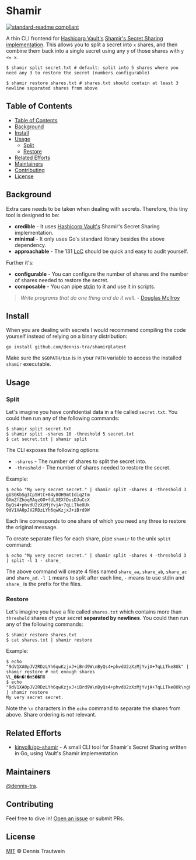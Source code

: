 # Shamir

[![standard-readme compliant](https://img.shields.io/badge/readme%20style-standard-brightgreen.svg?style=flat-square)](https://github.com/RichardLitt/standard-readme)

A thin CLI frontend for [Hashicorp Vault's](https://www.vaultproject.io/) [Shamir's Secret Sharing](https://en.wikipedia.org/wiki/Shamir%27s_Secret_Sharing) [implementation](https://github.com/hashicorp/vault/tree/main/shamir). This allows you to split a secret into `x` shares, and then combine them back into a single secret using any `y` of those shares with `y <= x`.

```shell
$ shamir split secret.txt # default: split into 5 shares where you need any 3 to restore the secret (numbers configurable)
```

```shell
$ shamir restore shares.txt # shares.txt should contain at least 3 newline separated shares from above
```

## Table of Contents

- [Table of Contents](#table-of-contents)
- [Background](#background)
- [Install](#install)
- [Usage](#usage)
  - [Split](#split)
  - [Restore](#restore)
- [Related Efforts](#related-efforts)
- [Maintainers](#maintainers)
- [Contributing](#contributing)
- [License](#license)

## Background

Extra care needs to be taken when dealing with secrets. Therefore, this tiny tool is designed to be:

- **credible** - It uses [Hashicorp Vault's](https://github.com/hashicorp/vault/tree/main/shamir) Shamir's Secret Sharing implementation.
- **minimal** - It only uses Go's standard library besides the above dependency.
- **approachable** - The 131 [LoC](https://de.wikipedia.org/wiki/Lines_of_Code) should be quick and easy to audit yourself.

Further it's:

- **configurable** - You can configure the number of shares and the number of shares needed to restore the secret.
- **composable** - You can pipe [stdin](https://en.wikipedia.org/wiki/Standard_streams) to it and use it in scripts.

> *Write programs that do one thing and do it well.* - [Douglas McIlroy](https://en.wikipedia.org/wiki/Douglas_McIlroy)

## Install

When you are dealing with secrets I would recommend compiling the code yourself instead of relying on a binary distribution:

```shell
go install github.com/dennis-tra/shamir@latest
```

Make sure the `$GOPATH/bin` is in your `PATH` variable to access the installed `shamir` executable.

## Usage

### Split

Let's imagine you have confidential data in a file called `secret.txt`. You could then run any of the following commands:

```shell
$ shamir split secret.txt
$ shamir split -shares 10 -threshold 5 secret.txt
$ cat secret.txt | shamir split
```

The CLI exposes the following options:

- `-shares` - The number of shares to split the secret into.
- `-threshold` - The number of shares needed to restore the secret.

Example:

```shell
$ echo "My very secret secret." | shamir split -shares 4 -threshold 3
gU3GKbSg3CpSHtC+04y8OH9mtIdiq2tm
GXmZfZhoqRAgzGO+fULXEXfDusDJuCcX
ByQs4+phvdU2zXzMjYvjA+7qLLTke8Uk
9dV1XA0pJV2RDzLYh6qwKzjxJ+iBrd9W
```

Each line corresponds to one share of which you need any three to restore the original message.

To create separate files for each share, pipe `shamir` to the unix `split` command:

```shell
$ echo "My very secret secret." | shamir split -shares 4 -threshold 3 | split -l 1 - share_
```

The above command will create 4 files named `share_aa`, `share_ab`, `share_ac` and `share_ad`. `-l 1` means to split after each line, `-` means to use stdin and `share_` is the prefix for the files.

### Restore

Let's imagine you have a file called `shares.txt` which contains more than `threshold` shares of your secret **separated by newlines**. You could then run any of the following commands:

```shell
$ shamir restore shares.txt
$ cat shares.txt | shamir restore
```

Example:

```shell
$ echo "9dV1XA0pJV2RDzLYh6qwKzjxJ+iBrd9W\nByQs4+phvdU2zXzMjYvjA+7qLLTke8Uk" | shamir restore # not enough shares
VL_��n�!�m5��Π8
$ echo "9dV1XA0pJV2RDzLYh6qwKzjxJ+iBrd9W\nByQs4+phvdU2zXzMjYvjA+7qLLTke8Uk\ngU3GKbSg3CpSHtC+04y8OH9mtIdiq2tm" | shamir restore
My very secret secret.
```

Note the `\n` characters in the `echo` command to separate the shares from above. Share ordering is not relevant.

## Related Efforts

- [kinvolk/go-shamir](https://github.com/kinvolk/go-shamir) - A small CLI tool for Shamir's Secret Sharing written in Go, using Vault's Shamir implementation

## Maintainers

[@dennis-tra](https://github.com/dennis-tra).

## Contributing

Feel free to dive in! [Open an issue](https://github.com/RichardLitt/standard-readme/issues/new) or submit PRs.

## License

[MIT](LICENSE) © Dennis Trautwein
